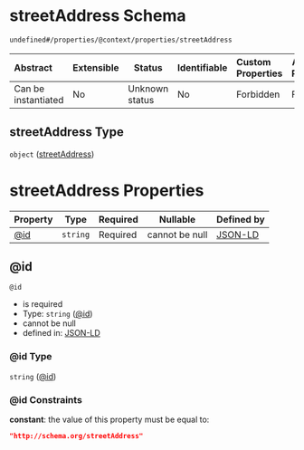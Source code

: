 # streetAddress Schema

```txt
undefined#/properties/@context/properties/streetAddress
```




| Abstract            | Extensible | Status         | Identifiable | Custom Properties | Additional Properties | Access Restrictions | Defined In                                                                      |
| :------------------ | ---------- | -------------- | ------------ | :---------------- | --------------------- | ------------------- | ------------------------------------------------------------------------------- |
| Can be instantiated | No         | Unknown status | No           | Forbidden         | Forbidden             | none                | [ndl-isil.schema.json\*](../../out/ndl-isil.schema.json "open original schema") |

## streetAddress Type

`object` ([streetAddress](ndl-isil-properties-json-ld-context-properties-streetaddress.md))

# streetAddress Properties

| Property    | Type     | Required | Nullable       | Defined by                                                                                                                                                        |
| :---------- | -------- | -------- | -------------- | :---------------------------------------------------------------------------------------------------------------------------------------------------------------- |
| [@id](#@id) | `string` | Required | cannot be null | [JSON-LD](ndl-isil-properties-json-ld-context-properties-streetaddress-properties-id.md "undefined#/properties/@context/properties/streetAddress/properties/@id") |

## @id




`@id`

-   is required
-   Type: `string` ([@id](ndl-isil-properties-json-ld-context-properties-streetaddress-properties-id.md))
-   cannot be null
-   defined in: [JSON-LD](ndl-isil-properties-json-ld-context-properties-streetaddress-properties-id.md "undefined#/properties/@context/properties/streetAddress/properties/@id")

### @id Type

`string` ([@id](ndl-isil-properties-json-ld-context-properties-streetaddress-properties-id.md))

### @id Constraints

**constant**: the value of this property must be equal to:

```json
"http://schema.org/streetAddress"
```
